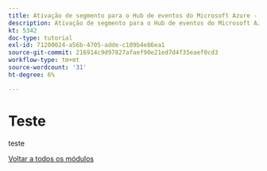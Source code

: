 ```yaml
---
title: Ativação de segmento para o Hub de eventos do Microsoft Azure - Configurar o ambiente do Microsoft Azure
description: Ativação de segmento para o Hub de eventos do Microsoft Azure - Configurar o ambiente do Microsoft Azure
kt: 5342
doc-type: tutorial
exl-id: 71200024-a56b-4705-adde-c109b4e86ea1
source-git-commit: 216914c9d97827afaef90e21ed7d4f35eaef0cd3
workflow-type: tm+mt
source-wordcount: '31'
ht-degree: 6%

---
```


# Teste

teste

[Voltar a todos os módulos](./../../../overview.md)
